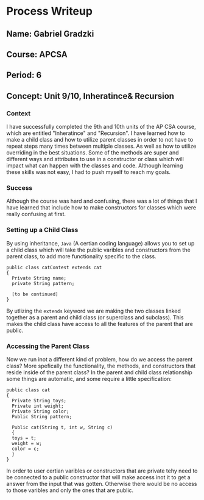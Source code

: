 # Process Writeup

## Name: Gabriel Gradzki
## Course: APCSA
## Period: 6
## Concept: Unit 9/10, Inheratince& Recursion

### Context
I have successfully completed the 9th and 10th units of the AP CSA course, which are entitled "Inheratince" and "Recursion". I have learned how to make a child class and how to utilize parent classes in order to not have to repeat steps many times between multiple classes. As well as how to utilize overriding in the best situations. Some of the methods are super and different ways and attributes to use in a constructor or class which will impact what can happen with the classes and code. Although learning these skills was not easy, I had to push myself to reach my goals.

### Success 
Although the course was hard and confusing, there was a lot of things that I have learned that include how to make constructors for classes which were really confusing at first.

### Setting up a Child Class
By using inheritance, ``Java`` (A certian coding language) allows you to set up a child class which will take the public varibles and constructors from the parent class, to add more functionality specific to the class.

```
public class catContest extends cat
{
  Private String name;
  private String pattern;

  [to be continued]
}
```

By utlizing the `extends` keyword we are making the two classes linked together as a parent and child class (or superclass and subclass). This makes the child class have access to all the features of the parent that are public.

### Accessing the Parent Class
Now we run inot a different kind of problem, how do we access the parent class? More spefically the functionality, the methods, and constructors that reside inside of the parent class? In the parent and child class relationship some things are automatic, and some require a little specification: 

```
public class cat
{
  Private String toys;
  Private int weight;
  Private String color;
  Public String pattern;
  
  Public cat(String t, int w, String c)
  {
  toys = t;
  weight = w;
  color = c;
  }
}
```

In order to user certian varibles or constructors that are private tehy need to be connected to a public constructor that will make access inot it to get a answer from the input that was gotten. Otherwise there would be no access to those varibles and only the ones that are public.








